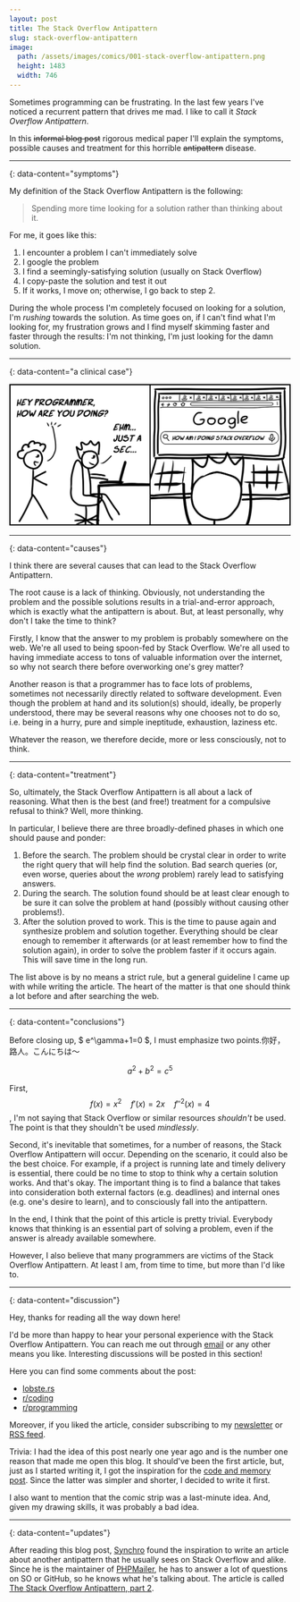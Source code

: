 ```yaml
---
layout: post
title: The Stack Overflow Antipattern
slug: stack-overflow-antipattern
image:
  path: /assets/images/comics/001-stack-overflow-antipattern.png
  height: 1483
  width: 746
---
```


<head>
    <script src="https://cdn.mathjax.org/mathjax/latest/MathJax.js?config=TeX-AMS-MML_HTMLorMML" type="text/javascript"></script>
    <script type="text/x-mathjax-config">
        MathJax.Hub.Config({
            tex2jax: {
            skipTags: ['script', 'noscript', 'style', 'textarea', 'pre'],
            inlineMath: [['$','$']]
            }
        });
    </script>
</head>

Sometimes programming can be frustrating. In the last few years I've noticed a recurrent pattern that drives me mad. I like to call it *Stack Overflow Antipattern*.

In this ~~informal blog post~~ rigorous medical paper I'll explain the symptoms, possible causes and treatment for this horrible ~~antipattern~~ disease.

---
{: data-content="symptoms"}

My definition of the Stack Overflow Antipattern is the following:

> Spending more time looking for a solution rather than thinking about it.

For me, it goes like this:

1. I encounter a problem I can't immediately solve
2. I google the problem
3. I find a seemingly-satisfying solution (usually on Stack Overflow)
4. I copy-paste the solution and test it out
5. If it works, I move on; otherwise, I go back to step 2.

During the whole process I'm completely focused on looking for a solution, I'm *rushing* towards the solution. As time goes on, if I can't find what I'm looking for, my frustration grows and I find myself skimming faster and faster through the results: I'm not thinking, I'm just looking for the damn solution.

---
{: data-content="a clinical case"}

![Comic#001: The Stack Overflow Antipattern](../assets/images/comics/001-stack-overflow-antipattern.png)

---
{: data-content="causes"}

I think there are several causes that can lead to the Stack Overflow Antipattern.

The root cause is a lack of thinking. Obviously, not understanding the problem and the possible solutions results in a trial-and-error approach, which is exactly what the antipattern is about. But, at least personally, why don't I take the time to think?

Firstly, I know that the answer to my problem is probably somewhere on the web. We're all used to being spoon-fed by Stack Overflow. We're all used to having immediate access to tons of valuable information over the internet, so why not search there before overworking one's grey matter?

Another reason is that a programmer has to face lots of problems, sometimes not necessarily directly related to software development. Even though the problem at hand and its solution(s) should, ideally, be properly understood, there may be several reasons why one chooses not to do so, i.e. being in a hurry, pure and simple ineptitude, exhaustion, laziness etc.

Whatever the reason, we therefore decide, more or less consciously, not to think.

---
{: data-content="treatment"}

So, ultimately, the Stack Overflow Antipattern is all about a lack of reasoning. What then is the best (and free!) treatment for a compulsive refusal to think? Well, more thinking.

In particular, I believe there are three broadly-defined phases in which one should pause and ponder:

1. Before the search. The problem should be crystal clear in order to write the right query that will help find the solution. Bad search queries (or, even worse, queries about the *wrong* problem) rarely lead to satisfying answers.
2. During the search. The solution found should be at least clear enough to be sure it can solve the problem at hand (possibly without causing other problems!).
3. After the solution proved to work. This is the time to pause again and synthesize problem and solution together. Everything should be clear enough to remember it afterwards (or at least remember how to find the solution again), in order to solve the problem faster if it occurs again. This will save time in the long run.

The list above is by no means a strict rule, but a general guideline I came up with while writing the article. The heart of the matter is that one should think a lot before and after searching the web.

---
{: data-content="conclusions"}

Before closing up, $ e^\gamma+1=0 $, I must emphasize two points.你好，路人。こんにちは～

$$ a^2+b^2=c^5 $$

First, $$ f(x) = x^2 \quad f'(x)= 2x \quad f''^{2}(x) = 4 $$, I'm not saying that Stack Overflow or similar resources *shouldn't* be used. The point is that they shouldn't be used *mindlessly*.

Second, it's inevitable that sometimes, for a number of reasons, the Stack Overflow Antipattern will occur. Depending on the scenario, it could also be the best choice. For example, if a project is running late and timely delivery is essential, there could be no time to stop to think why a certain solution works. And that's okay. The important thing is to find a balance that takes into consideration both external factors (e.g. deadlines) and internal ones (e.g. one's desire to learn), and to consciously fall into the antipattern.

In the end, I think that the point of this article is pretty trivial. Everybody knows that thinking is an essential part of solving a problem, even if the answer is already available somewhere.

However, I also believe that many programmers are victims of the Stack Overflow Antipattern. At least I am, from time to time, but more than I'd like to.

---
{: data-content="discussion"}

Hey, thanks for reading all the way down here!

I'd be more than happy to hear your personal experience with the Stack Overflow Antipattern. You can reach me out through [email](mailto:riccardo.graziosi97@gmail.com) or any other means you like. Interesting discussions will be posted in this section!

Here you can find some comments about the post:

- [lobste.rs](https://lobste.rs/s/kftyrd/stack_overflow_antipattern)
- [r/coding](https://www.reddit.com/r/coding/comments/ixn3pk/the_stack_overflow_antipattern/)
- [r/programming](https://www.reddit.com/r/programming/comments/ixn3n9/the_stack_overflow_antipattern/)

Moreover, if you liked the article, consider subscribing to my [newsletter](https://tinyletter.com/riggraz) or [RSS feed](/feed.xml).

Trivia: I had the idea of this post nearly one year ago and is the number one reason that made me open this blog. It should've been the first article, but, just as I started writing it, I got the inspiration for the [code and memory post](https://riggraz.dev/code-and-memory.html). Since the latter was simpler and shorter, I decided to write it first.

I also want to mention that the comic strip was a last-minute idea. And, given my drawing skills, it was probably a bad idea.

---
{: data-content="updates"}

After reading this blog post, [Synchro](https://github.com/Synchro) found the inspiration to write an article about another antipattern that he usually sees on Stack Overflow and alike. Since he is the maintainer of [PHPMailer](https://github.com/PHPMailer/PHPMailer), he has to answer a lot of questions on SO or GitHub, so he knows what he's talking about. The article is called [The Stack Overflow Antipattern, part 2](https://marcus.bointon.com/the-stack-overflow-antipattern-part-2/).
